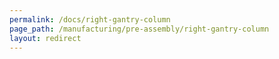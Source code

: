 ```yaml
---
permalink: /docs/right-gantry-column
page_path: /manufacturing/pre-assembly/right-gantry-column
layout: redirect
---
```

